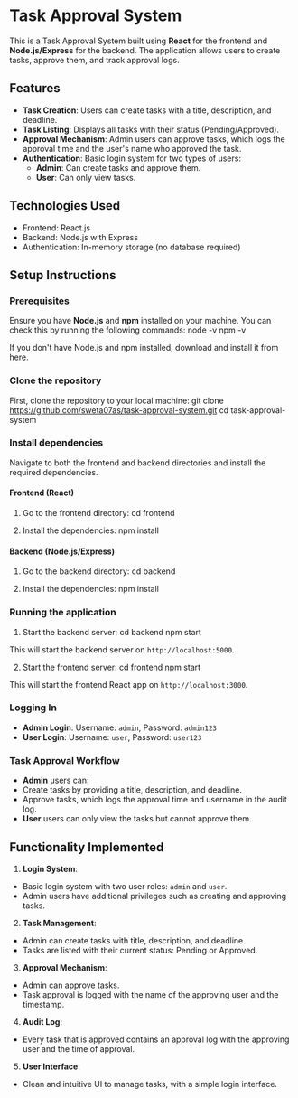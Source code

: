 # Task Approval System

This is a Task Approval System built using **React** for the frontend and **Node.js/Express** for the backend. The application allows users to create tasks, approve them, and track approval logs.

## Features
- **Task Creation**: Users can create tasks with a title, description, and deadline.
- **Task Listing**: Displays all tasks with their status (Pending/Approved).
- **Approval Mechanism**: Admin users can approve tasks, which logs the approval time and the user's name who approved the task.
- **Authentication**: Basic login system for two types of users:
  - **Admin**: Can create tasks and approve them.
  - **User**: Can only view tasks.

## Technologies Used
- Frontend: React.js
- Backend: Node.js with Express
- Authentication: In-memory storage (no database required)

## Setup Instructions

### Prerequisites
Ensure you have **Node.js** and **npm** installed on your machine. You can check this by running the following commands:
node -v npm -v

If you don't have Node.js and npm installed, download and install it from [here](https://nodejs.org/).

### Clone the repository
First, clone the repository to your local machine:
git clone https://github.com/sweta07as/task-approval-system.git cd task-approval-system

### Install dependencies
Navigate to both the frontend and backend directories and install the required dependencies.

#### Frontend (React)
1. Go to the frontend directory:
cd frontend

2. Install the dependencies:
npm install

#### Backend (Node.js/Express)
1. Go to the backend directory:
cd backend

2. Install the dependencies:
npm install

### Running the application
1. Start the backend server:
cd backend npm start

This will start the backend server on `http://localhost:5000`.

2. Start the frontend server:
cd frontend npm start

This will start the frontend React app on `http://localhost:3000`.

### Logging In
- **Admin Login**: Username: `admin`, Password: `admin123`
- **User Login**: Username: `user`, Password: `user123`

### Task Approval Workflow
- **Admin** users can:
- Create tasks by providing a title, description, and deadline.
- Approve tasks, which logs the approval time and username in the audit log.
- **User** users can only view the tasks but cannot approve them.

## Functionality Implemented
1. **Login System**:
- Basic login system with two user roles: `admin` and `user`.
- Admin users have additional privileges such as creating and approving tasks.

2. **Task Management**:
- Admin can create tasks with title, description, and deadline.
- Tasks are listed with their current status: Pending or Approved.

3. **Approval Mechanism**:
- Admin can approve tasks.
- Task approval is logged with the name of the approving user and the timestamp.

4. **Audit Log**:
- Every task that is approved contains an approval log with the approving user and the time of approval.

5. **User Interface**:
- Clean and intuitive UI to manage tasks, with a simple login interface.
